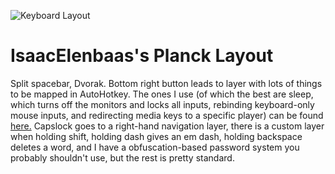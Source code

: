 ![Keyboard Layout](https://i.imgur.com/9jYjllM.png)

# IsaacElenbaas's Planck Layout

Split spacebar, Dvorak. Bottom right button leads to layer with lots of things to be mapped in AutoHotkey. The ones I use (of which the best are sleep, which turns off the monitors and locks all inputs, rebinding keyboard-only mouse inputs, and redirecting media keys to a specific player) can be found [here.](https://github.com/IsaacElenbaas/personal_scripts/blob/master/Keyboard.ahk) Capslock goes to a right-hand navigation layer, there is a custom layer when holding shift, holding dash gives an em dash, holding backspace deletes a word, and I have a obfuscation-based password system you probably shouldn't use, but the rest is pretty standard.
